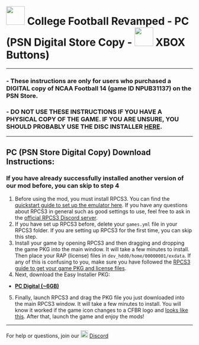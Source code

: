 # <img width="50" src="https://raw.githubusercontent.com/cfbrevamped/CFBR-Easy-Installer/master/assets/images/PC.jpg"> College Football Revamped - PC (PSN Digital Store Copy - <img width="50" src="https://raw.githubusercontent.com/cfbrevamped/CFBR-Easy-Installer/master/assets/images/xbox-small.png"> XBOX Buttons)

---------
### - These instructions are only for users who purchased a DIGITAL copy of NCAA Football 14 (game ID NPUB31137) on the PSN Store. 
### - DO NOT USE THESE INSTRUCTIONS IF YOU HAVE A PHYSICAL COPY OF THE GAME. IF YOU ARE UNSURE, YOU SHOULD PROBABLY USE THE DISC INSTALLER [HERE](https://github.com/cfbrevamped/CFBR-Easy-Installer/blob/master/PC/disc.md).
---------

## PC (PSN Store Digital Copy) Download Instructions:
### If you have already successfully installed another version of our mod before, you can skip to step 4
1) Before using the mod, you must install RPCS3. You can find the [quickstart guide to set up the emulator here](https://rpcs3.net/quickstart). If you have any questions about RPCS3 in general such as good settings to use, feel free to ask in the [official RPCS3 Discord server](https://discord.com/invite/Af7H9yp).
2) If you have set up RPCS3 before, delete your `games.yml` file in your RPCS3 folder. If you are setting up RPCS3 for the first time, you can skip this step.
3) Install your game by opening RPCS3 and then dragging and dropping the game PKG into the main window. It will take a few minutes to install. Then place your RAP (license) files in `dev_hdd0/home/00000001/exdata`. If any of this is confusing to you, make sure you have followed the [RPCS3 guide to get your game PKG and license files](https://wiki.rpcs3.net/index.php?title=Help:Dumping_PlayStation_3_games#Dumping_PSN_games). 
4) Next, download the Easy Installer PKG:
  - [**PC Digital (~6GB)**](https://www.mediafire.com/file/dc00lpvoiym3cak/CFBR_PC_PSN_XB_EASY_INSTALLER_V14.pkg/file)

5) Finally, launch RPCS3 and drag the PKG file you just downloaded into the main RPCS3 window. It will take a few minutes to install. You will know it worked if the game icon changes to a CFBR logo and [looks like this](https://i.imgur.com/3DROoLk.png). After that, launch the game and enjoy the mods!

---------
For help or questions, join our <img width="20" src="https://logo-logos.com/wp-content/uploads/2018/03/Discord_icon.png"> [Discord](https://discord.com/invite/cfbr)
